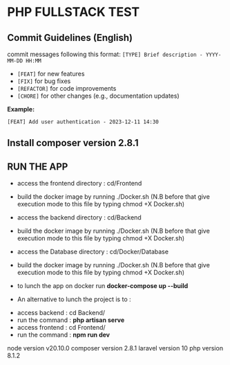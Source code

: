 # PHP FULLSTACK TEST

## Commit Guidelines (English)

commit messages following this format:  `[TYPE] Brief description - YYYY-MM-DD HH:MM`

* `[FEAT]` for new features
* `[FIX]` for bug fixes
* `[REFACTOR]` for code improvements
* `[CHORE]` for other changes (e.g., documentation updates)

**Example:**

`[FEAT] Add user authentication - 2023-12-11 14:30`

## Install composer version 2.8.1

## RUN THE APP
* access the frontend directory : cd/Frontend
* build the docker image by running ./Docker.sh (N.B before that give execution mode to this file by typing chmod +X Docker.sh)

* access the backend directory : cd/Backend
* build the docker image by running ./Docker.sh (N.B before that give execution mode to this file by typing chmod +X Docker.sh)

*  access the Database directory : cd/Docker/Database
* build the docker image by running ./Docker.sh (N.B before that give execution mode to this file by typing chmod +X Docker.sh)

* to lunch the app on docker run **docker-compose up --build**

* An alternative to lunch the project is to : 
- access backend : cd Backend/
- run the command : **php artisan serve**
- access frontend : cd Frontend/
- run the command : **npm run dev**

node version v20.10.0
composer version 2.8.1
laravel version 10
php version 8.1.2